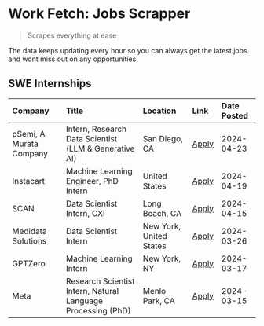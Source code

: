 # Work Fetch: Jobs Scrapper
> Scrapes everything at ease

The data keeps updating every hour so you can always get the latest jobs and wont miss out on any opportunities.

## SWE Internships
<!--START_SECTION:workfetch-->
| Company                 | Title                                                        | Location                | Link                                                                                                                                                                                                                                                                           | Date Posted   |
|:------------------------|:-------------------------------------------------------------|:------------------------|:-------------------------------------------------------------------------------------------------------------------------------------------------------------------------------------------------------------------------------------------------------------------------------|:--------------|
| pSemi, A Murata Company | Intern, Research Data Scientist (LLM & Generative AI)        | San Diego, CA           | [Apply](https://www.linkedin.com/jobs/view/intern-research-data-scientist-llm-generative-ai-at-psemi-a-murata-company-3887074168?refId=itdN8I4WnTP9fEe8Cg%2Bhog%3D%3D&trackingId=bneAppBIpFMWl63I%2BytbJA%3D%3D&position=4&pageNum=0&trk=public_jobs_jserp-result_search-card) | 2024-04-23    |
| Instacart               | Machine Learning Engineer, PhD Intern                        | United States           | [Apply](https://www.linkedin.com/jobs/view/machine-learning-engineer-phd-intern-at-instacart-3901991739?refId=itdN8I4WnTP9fEe8Cg%2Bhog%3D%3D&trackingId=Mkjzud57RAfJcRpBrSC%2FcA%3D%3D&position=2&pageNum=0&trk=public_jobs_jserp-result_search-card)                          | 2024-04-19    |
| SCAN                    | Data Scientist Intern, CXI                                   | Long Beach, CA          | [Apply](https://www.linkedin.com/jobs/view/data-scientist-intern-cxi-at-scan-3899690492?refId=itdN8I4WnTP9fEe8Cg%2Bhog%3D%3D&trackingId=aVHziDVCK18zSx5aKERJQw%3D%3D&position=9&pageNum=0&trk=public_jobs_jserp-result_search-card)                                            | 2024-04-15    |
| Medidata Solutions      | Data Scientist Intern                                        | New York, United States | [Apply](https://www.linkedin.com/jobs/view/data-scientist-intern-at-medidata-solutions-3810253704?refId=itdN8I4WnTP9fEe8Cg%2Bhog%3D%3D&trackingId=5MbaitGjFd8D3wjg6eZM5w%3D%3D&position=8&pageNum=0&trk=public_jobs_jserp-result_search-card)                                  | 2024-03-26    |
| GPTZero                 | Machine Learning Intern                                      | New York, NY            | [Apply](https://www.linkedin.com/jobs/view/machine-learning-intern-at-gptzero-3860723963?refId=itdN8I4WnTP9fEe8Cg%2Bhog%3D%3D&trackingId=foFXpLQmIOt8apSRu%2BmO1A%3D%3D&position=7&pageNum=0&trk=public_jobs_jserp-result_search-card)                                         | 2024-03-17    |
| Meta                    | Research Scientist Intern, Natural Language Processing (PhD) | Menlo Park, CA          | [Apply](https://www.linkedin.com/jobs/view/research-scientist-intern-natural-language-processing-phd-at-meta-3858718375?refId=itdN8I4WnTP9fEe8Cg%2Bhog%3D%3D&trackingId=t%2BgnTIdlztbQJQIDHrjyFA%3D%3D&position=10&pageNum=0&trk=public_jobs_jserp-result_search-card)         | 2024-03-15    |
<!--END_SECTION:workfetch-->
